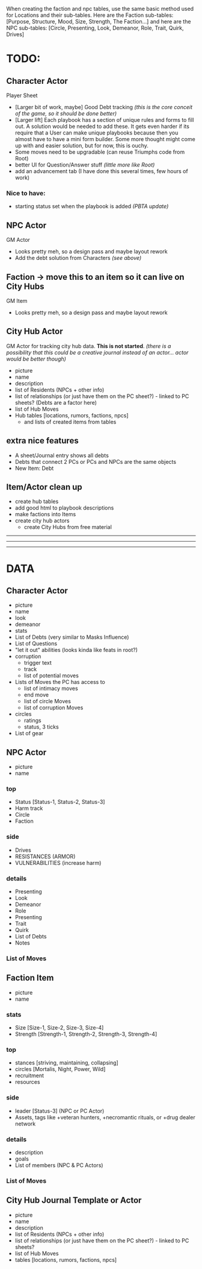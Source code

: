 When creating the faction and npc tables, use the same basic method used for Locations and their sub-tables. Here are the Faction sub-tables: [Purpose, Structure, Mood, Size, Strength, The Faction...] and here are the NPC sub-tables: [Circle, Presenting, Look, Demeanor, Role, Trait, Quirk, Drives]

# TODO:
## Character Actor
Player Sheet
- [Larger bit of work, maybe] Good Debt tracking *(this is the core conceit of the game, so it should be done better)*
- [Larger lift] Each playbook has a section of unique rules and forms to fill out. A solution would be needed to add these. It gets even harder if its require that a User can make unique playbooks because then you almost have to have a mini form builder. Some more thought might come up with and easier solution, but for now, this is ouchy.
- Some moves need to be upgradable (can reuse Triumphs code from Root)
- better UI for Question/Answer stuff *(little more like Root)*
- add an advancement tab (I have done this several times, few hours of work)
### Nice to have:
- starting status set when the playbook is added *(PBTA update)*

## NPC Actor
GM Actor
- Looks pretty meh, so a design pass and maybe layout rework
- Add the debt solution from Characters *(see above)*

## Faction -> move this to an item so it can live on City Hubs
GM Item
- Looks pretty meh, so a design pass and maybe layout rework

## City Hub Actor
GM Actor for tracking city hub data.
**This is not started**. *(there is a possibility that this could be a creative journal instead of an actor... actor would be better though)*
- picture
- name
- description
- list of Residents (NPCs + other info)
- list of relationships (or just have them on the PC sheet?) - linked to PC sheets? (Debts are a factor here)
- list of Hub Moves
- Hub tables [locations, rumors, factions, npcs]
    - and lists of created items from tables

## extra nice features
- A sheet/Journal entry shows all debts
- Debts that connect 2 PCs or PCs and NPCs are the same objects
- New Item: Debt

## Item/Actor clean up
- create hub tables
- add good html to playbook descriptions
- make factions into Items
- create city hub actors
    - create City Hubs from free material

-----------------------
-----------------------
-----------------------

# DATA
## Character Actor
- picture
- name
- look
- demeanor
- stats
- List of Debts (very similar to Masks Influence)
- List of Questions
- "let it out" abilities (looks kinda like feats in root?)
- corruption
    - trigger text
    - track
    - list of potential moves
- Lists of Moves the PC has access to
    - list of intimacy moves
    - end move
    - list of circle Moves
    - list of corruption Moves
- circles
    - ratings
    - status, 3 ticks
- List of gear

## NPC Actor
- picture
- name
### top
- Status [Status-1, Status-2, Status-3]
- Harm track
- Circle
- Faction
### side
- Drives
- RESISTANCES (ARMOR)
- VULNERABILITIES (increase harm)
### details
- Presenting
- Look
- Demeanor
- Role
- Presenting
- Trait
- Quirk
- List of Debts
- Notes
### List of Moves

## Faction Item
- picture
- name
### stats
- Size [Size-1, Size-2, Size-3, Size-4]
- Strength [Strength-1, Strength-2, Strength-3, Strength-4]
### top
- stances [striving, maintaining, collapsing]
- circles [Mortalis, Night, Power, Wild]
- recruitment
- resources
### side
- leader [Status-3] (NPC or PC Actor)
- Assets, tags like +veteran hunters, +necromantic rituals, or +drug dealer network
### details
- description
- goals
- List of members (NPC & PC Actors)
### List of Moves

## City Hub Journal Template or Actor
- picture
- name
- description
- list of Residents (NPCs + other info)
- list of relationships (or just have them on the PC sheet?) - linked to PC sheets?
- list of Hub Moves
- tables [locations, rumors, factions, npcs]